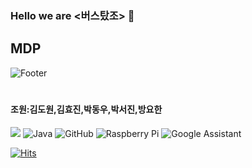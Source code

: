 ### Hello we are <버스탔조> 👋

## MDP
![Footer](https://capsule-render.vercel.app/api?type=waving&color=auto&height=200&section=footer)
# 

#### 조원:김도원,김효진,박동우,박서진,방요한
<img src="https://img.shields.io/badge/Python-3766AB?style=flat-square&logo=Python&logoColor=white"/></a>
![Java](https://img.shields.io/badge/java-%23ED8B00.svg?style=for-the-badge&logo=java&logoColor=white)
![GitHub](https://img.shields.io/badge/github-%23121011.svg?style=for-the-badge&logo=github&logoColor=white)
![Raspberry Pi](https://img.shields.io/badge/-RaspberryPi-C51A4A?style=for-the-badge&logo=Raspberry-Pi)
![Google Assistant](https://img.shields.io/badge/google%20assistant-4285F4?style=for-the-badge&logo=google%20assistant&logoColor=white)

[![Hits](https://hits.seeyoufarm.com/api/count/incr/badge.svg?url=https%3A%2F%2Fgithub.com%2Fgjbae121https%3A%2F%2Fgithub.com%2FDongWoo1213%2FDongWoo1213%2Fedit%2Fmain%2FREADME.md%2Fhit-counter&count_bg=%2379C83D&title_bg=%23FB0000&icon=&icon_color=%23FF0000&title=hits&edge_flat=false)](https://hits.seeyoufarm.com)
